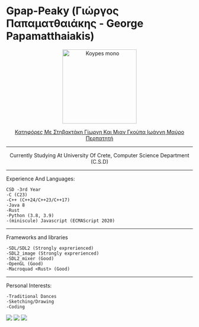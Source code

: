 # Gpap-Peaky (Γιώργος Παπαματθαιάκης - George Papamatthaiakis)

<p align="center">
    <img width="200" src="https://i.ytimg.com/vi/BJSd2XsbIJw/maxresdefault.jpg" alt="Koypes mono">
</p>

<p align="center">
    <a href="https://www.youtube.com/watch?v=uPKDOrGTFVU">Κατηφόρες Με Στηβακτάκη Γίωργη Και Μιαν Γκούπα Ιωάννη Μαύρο Περπατητή</a>
</p>

---

<p align="center">
    Currently Studying At University Of Crete, Computer Science Department (C.S.D)
</p>

---
Experience And Languages:
```
CSD -3rd Year
-C (C23)
-C++ (C++24/C++23/C++17)
-Java 8
-Rust
-Python (3.8, 3.9)
-(miniscule) Javascript (ECMAScript 2020)
```

---

Frameworks and libraries
```
-SDL/SDL2 (Strongly exprerienced)
-SDL2_image (Strongly exprerienced)
-SDL2_mixer (Good)
-OpenGL (Good)
-Macroquad <Rust> (Good)
```
---

Personal Interests:
```
-Traditional Dances
-Sketching/Drawing
-Coding
```
![](http://github-profile-summary-cards.vercel.app/api/cards/profile-details?username=GpapPeaky&theme=ayu_mirage) 
![](http://github-profile-summary-cards.vercel.app/api/cards/repos-per-language?username=GpapPeaky&theme=ayu_mirage) 
![](http://github-profile-summary-cards.vercel.app/api/cards/most-commit-language?username=GpapPeaky&theme=ayu_mirage) 
